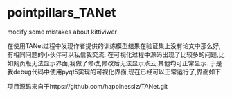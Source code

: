 # pointpillars_TANet

modify some mistakes about kittiviwer

在使用TANet过程中发现作者提供的训练模型结果在验证集上没有论文中那么好,有相同问题的小伙伴可以私信我交流.
在可视化过程中源码出现了比较多的问题,比如网页版无法显示界面,我做了修改,修改后无法显示点云,其他均可正常显示.
于是我debug代码中使用pyqt5实现的可视化界面,现在已经可以正常运行了,界面如下

项目源码来自于https://github.com/happinesslz/TANet.git
